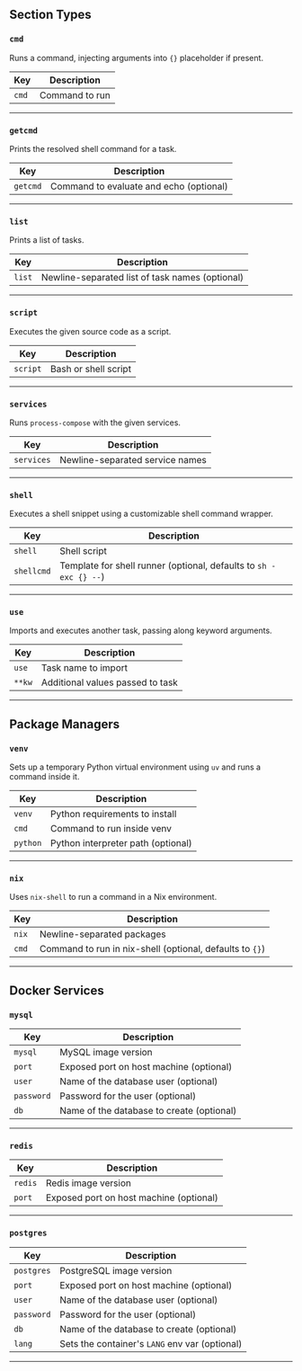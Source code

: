## Section Types

### `cmd`  
Runs a command, injecting arguments into `{}` placeholder if present.

| Key   | Description         |
|-------|---------------------|
| `cmd` | Command to run      |

---

### `getcmd`  
Prints the resolved shell command for a task.

| Key     | Description                             |
|---------|-----------------------------------------|
| `getcmd`| Command to evaluate and echo (optional) |

---

### `list`  
Prints a list of tasks.

| Key    | Description                                     |
|--------|-------------------------------------------------|
| `list` | Newline-separated list of task names (optional) |

---

### `script`  
Executes the given source code as a script.

| Key      | Description         |
|----------|---------------------|
| `script` | Bash or shell script |

---

### `services`  
Runs `process-compose` with the given services.

| Key       | Description                                      |
|-----------|--------------------------------------------------|
| `services`| Newline-separated service names                  |

---

### `shell`  
Executes a shell snippet using a customizable shell command wrapper.

| Key        | Description                                                        |
|------------|--------------------------------------------------------------------|
| `shell`    | Shell script                                                       |
| `shellcmd` | Template for shell runner (optional, defaults to `sh -exc {} --`)  |

---

### `use`  
Imports and executes another task, passing along keyword arguments.

| Key     | Description                        |
|---------|------------------------------------|
| `use`   | Task name to import                |
| `**kw`  | Additional values passed to task   |

---

## Package Managers

### `venv`  
Sets up a temporary Python virtual environment using `uv` and runs a command inside it.

| Key      | Description                        |
|----------|------------------------------------|
| `venv`   | Python requirements to install     |
| `cmd`    | Command to run inside venv         |
| `python` | Python interpreter path (optional) |

---

### `nix`  
Uses `nix-shell` to run a command in a Nix environment.

| Key   | Description                                              |
|-------|----------------------------------------------------------|
| `nix` | Newline-separated packages                               |
| `cmd` | Command to run in nix-shell (optional, defaults to `{}`) |

---

## Docker Services

### `mysql`

| Key       | Description                               |
|-----------|-------------------------------------------|
| `mysql`   | MySQL image version                       |
| `port`    | Exposed port on host machine (optional)   |
| `user`    | Name of the database user (optional)      |
| `password`| Password for the user (optional)          |
| `db`      | Name of the database to create (optional) |

---

### `redis`

| Key     | Description                             |
|---------|-----------------------------------------|
| `redis` | Redis image version                     |
| `port`  | Exposed port on host machine (optional) |

---

### `postgres`

| Key       | Description                                        |
|-----------|----------------------------------------------------|
| `postgres`| PostgreSQL image version                           |
| `port`    | Exposed port on host machine (optional)            |
| `user`    | Name of the database user (optional)               |
| `password`| Password for the user (optional)                   |
| `db`      | Name of the database to create (optional)          |
| `lang`    | Sets the container's `LANG` env var (optional)     |

---
